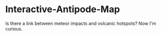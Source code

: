 # Interactive-Antipode-Map
Is there a link between meteor impacts and volcanic hotspots?  Now I'm curious.
